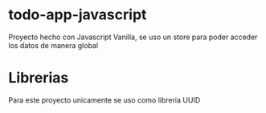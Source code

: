 # todo-app-javascript
Proyecto hecho con Javascript Vanilla, se uso un store para poder acceder los datos de manera global

# Librerias
Para este proyecto unicamente se uso como libreria UUID
